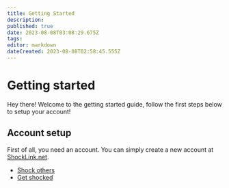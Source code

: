 ```yaml
---
title: Getting Started
description: 
published: true
date: 2023-08-08T03:08:29.675Z
tags: 
editor: markdown
dateCreated: 2023-08-08T02:58:45.555Z
---
```


# Getting started
Hey there! Welcome to the getting started guide, follow the first steps below to setup your account!

## Account setup

First of all, you need an account. You can simply create a new account at [ShockLink.net](https://shocklink.net/#/account/signup).




+ [Shock others]()
+ [Get shocked]()
